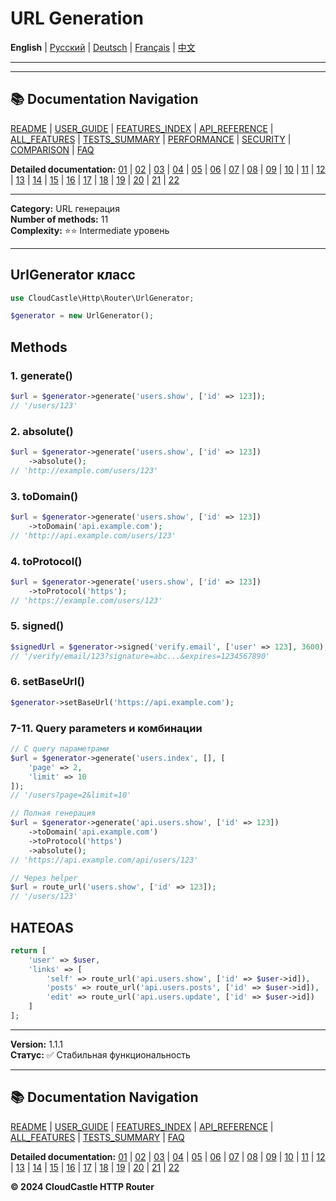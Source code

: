 # URL Generation

**English** | [Русский](../../ru/features/12_URL_GENERATION.md) | [Deutsch](../../de/features/12_URL_GENERATION.md) | [Français](../../fr/features/12_URL_GENERATION.md) | [中文](../../zh/features/12_URL_GENERATION.md)

---







---

## 📚 Documentation Navigation

[README](../../README.md) | [USER_GUIDE](../USER_GUIDE.md) | [FEATURES_INDEX](../FEATURES_INDEX.md) | [API_REFERENCE](../API_REFERENCE.md) | [ALL_FEATURES](../ALL_FEATURES.md) | [TESTS_SUMMARY](../TESTS_SUMMARY.md) | [PERFORMANCE](../PERFORMANCE_ANALYSIS.md) | [SECURITY](../SECURITY_REPORT.md) | [COMPARISON](../COMPARISON.md) | [FAQ](../FAQ.md)

**Detailed documentation:** [01](01_BASIC_ROUTING.md) | [02](02_ROUTE_PARAMETERS.md) | [03](03_ROUTE_GROUPS.md) | [04](04_RATE_LIMITING.md) | [05](05_IP_FILTERING.md) | [06](06_MIDDLEWARE.md) | [07](07_NAMED_ROUTES.md) | [08](08_TAGS.md) | [09](09_HELPER_FUNCTIONS.md) | [10](10_ROUTE_SHORTCUTS.md) | [11](11_ROUTE_MACROS.md) | [12](12_URL_GENERATION.md) | [13](13_EXPRESSION_LANGUAGE.md) | [14](14_CACHING.md) | [15](15_PLUGINS.md) | [16](16_LOADERS.md) | [17](17_PSR_SUPPORT.md) | [18](18_ACTION_RESOLVER.md) | [19](19_STATISTICS.md) | [20](20_SECURITY.md) | [21](21_EXCEPTIONS.md) | [22](22_CLI_TOOLS.md)

---


**Category:** URL генерация  
**Number of methods:** 11  
**Complexity:** ⭐⭐ Intermediate уровень

---

## UrlGenerator класс

```php
use CloudCastle\Http\Router\UrlGenerator;

$generator = new UrlGenerator();
```

## Methods

### 1. generate()

```php
$url = $generator->generate('users.show', ['id' => 123]);
// '/users/123'
```

### 2. absolute()

```php
$url = $generator->generate('users.show', ['id' => 123])
    ->absolute();
// 'http://example.com/users/123'
```

### 3. toDomain()

```php
$url = $generator->generate('users.show', ['id' => 123])
    ->toDomain('api.example.com');
// 'http://api.example.com/users/123'
```

### 4. toProtocol()

```php
$url = $generator->generate('users.show', ['id' => 123])
    ->toProtocol('https');
// 'https://example.com/users/123'
```

### 5. signed()

```php
$signedUrl = $generator->signed('verify.email', ['user' => 123], 3600);
// '/verify/email/123?signature=abc...&expires=1234567890'
```

### 6. setBaseUrl()

```php
$generator->setBaseUrl('https://api.example.com');
```

### 7-11. Query parameters и комбинации

```php
// С query параметрами
$url = $generator->generate('users.index', [], [
    'page' => 2,
    'limit' => 10
]);
// '/users?page=2&limit=10'

// Полная генерация
$url = $generator->generate('api.users.show', ['id' => 123])
    ->toDomain('api.example.com')
    ->toProtocol('https')
    ->absolute();
// 'https://api.example.com/api/users/123'

// Через helper
$url = route_url('users.show', ['id' => 123]);
// '/users/123'
```

## HATEOAS

```php
return [
    'user' => $user,
    'links' => [
        'self' => route_url('api.users.show', ['id' => $user->id]),
        'posts' => route_url('api.users.posts', ['id' => $user->id]),
        'edit' => route_url('api.users.update', ['id' => $user->id])
    ]
];
```

---

**Version:** 1.1.1  
**Статус:** ✅ Стабильная функциональность


---

## 📚 Documentation Navigation

[README](../../README.md) | [USER_GUIDE](../USER_GUIDE.md) | [FEATURES_INDEX](../FEATURES_INDEX.md) | [API_REFERENCE](../API_REFERENCE.md) | [ALL_FEATURES](../ALL_FEATURES.md) | [TESTS_SUMMARY](../TESTS_SUMMARY.md) | [FAQ](../FAQ.md)

**Detailed documentation:** [01](01_BASIC_ROUTING.md) | [02](02_ROUTE_PARAMETERS.md) | [03](03_ROUTE_GROUPS.md) | [04](04_RATE_LIMITING.md) | [05](05_IP_FILTERING.md) | [06](06_MIDDLEWARE.md) | [07](07_NAMED_ROUTES.md) | [08](08_TAGS.md) | [09](09_HELPER_FUNCTIONS.md) | [10](10_ROUTE_SHORTCUTS.md) | [11](11_ROUTE_MACROS.md) | [12](12_URL_GENERATION.md) | [13](13_EXPRESSION_LANGUAGE.md) | [14](14_CACHING.md) | [15](15_PLUGINS.md) | [16](16_LOADERS.md) | [17](17_PSR_SUPPORT.md) | [18](18_ACTION_RESOLVER.md) | [19](19_STATISTICS.md) | [20](20_SECURITY.md) | [21](21_EXCEPTIONS.md) | [22](22_CLI_TOOLS.md)

**© 2024 CloudCastle HTTP Router**
